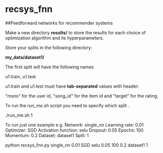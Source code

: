 # recsys_fnn
##Feedforward networks for recommender systems 

Make a new directory **results/** to store the results for each choice of optimization algorithm and its hyperparameters.

Store your splits in the following directory:

**my_data/dataset1/**

The first split will have the following names

u1.train, u1.test 

u1.train and u1.test must have **tab-separated** values with header: 

"msno" for the user id, "song_id" for the item id and "target" for the rating.

To run the *run_me.sh* script you need to specify which split . 

./run_me.sh 1

To run just one example e.g. 
Network: single_nn Learning rate: 0.01 Optimizer: SGD Activation function: selu Dropout: 0.05 Epochs: 100 Momentum: 0.2 Dataset: dataset1 Split: 1

python recsys_fnn.py single_nn 0.01 SGD selu 0.05 100 0.2 dataset1 1
